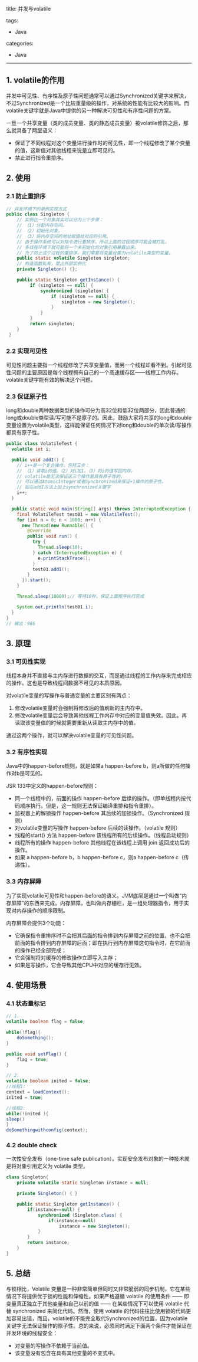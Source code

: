 title: 并发与volatile

tags:
  - Java

categories:
  - Java

---
## 1. volatile的作用
并发中可见性、有序性及原子性问题通常可以通过Synchronized关键字来解决，不过Synchronized是一个比较重量级的操作，对系统的性能有比较大的影响。而volatile关键字就是Java中提供的另一种解决可见性和有序性问题的方案。

一旦一个共享变量（类的成员变量、类的静态成员变量）被volatile修饰之后，那么就具备了两层语义：
- 保证了不同线程对这个变量进行操作时的可见性，即一个线程修改了某个变量的值，这新值对其他线程来说是立即可见的。
- 禁止进行指令重排序。

## 2. 使用
### 2.1 防止重排序
```java
// 并发环境下的单例实现方式
public class Singleton {
    // 实例化一个对象其实可以分为三个步骤：
    // （1）分配内存空间。
    // （2）初始化对象。
    // （3）将内存空间的地址赋值给对应的引用。
    // 由于操作系统可以对指令进行重排序，所以上面的过程顺序可能会被打乱，
    // 多线程环境下就可能将一个未初始化的对象引用暴露出来。
    // 为了防止这个过程的重排序，我们需要将变量设置为volatile类型的变量。
    public static volatile Singleton singleton;
    // 构造函数私有，禁止外部实例化
    private Singleton() {};

    public static Singleton getInstance() {
         if (singleton == null) {
             synchronized (singleton) {
                 if (singleton == null) {
                     singleton = new Singleton();
                 }
             }
         }
         return singleton;
    }
 }
```

### 2.2 实现可见性
可见性问题主要指一个线程修改了共享变量值，而另一个线程却看不到。引起可见性问题的主要原因是每个线程拥有自己的一个高速缓存区——线程工作内存。volatile关键字能有效的解决这个问题。

### 2.3 保证原子性
long和double两种数据类型的操作可分为高32位和低32位两部分，因此普通的long或double类型读/写可能不是原子的。因此，鼓励大家将共享的long和double变量设置为volatile类型，这样能保证任何情况下对long和double的单次读/写操作都具有原子性。

```java
public class VolatileTest {
  volatile int i;

  public void addI() {
    // i++是一个复合操作，包括三步：
    // （1）读取i的值。（2）对i加1。（3）将i的值写回内存。
    // volatile是无法保证这三个操作是具有原子性的，
    // 可以通过AtomicInteger或者Synchronized来保证+1操作的原子性。
    // 如在addI方法上加上synchronized关键字
    i++;
  }

  public static void main(String[] args) throws InterruptedException {
    final VolatileTest test01 = new VolatileTest();
    for (int n = 0; n < 1000; n++) {
      new Thread(new Runnable() {
        @Override
        public void run() {
          try {
            Thread.sleep(10);
          } catch (InterruptedException e) {
            e.printStackTrace();
          }
          test01.addI();
        }
      }).start();
    }

    Thread.sleep(10000);// 等待10秒，保证上面程序执行完成

    System.out.println(test01.i);
  }
}
// 输出：986
```

## 3. 原理

### 3.1 可见性实现
线程本身并不直接与主内存进行数据的交互，而是通过线程的工作内存来完成相应的操作。这也是导致线程间数据不可见的本质原因。

对volatile变量的写操作与普通变量的主要区别有两点：
1. 修改volatile变量时会强制将修改后的值刷新的主内存中。
2. 修改volatile变量后会导致其他线程工作内存中对应的变量值失效。因此，再读取该变量值的时候就需要重新从读取主内存中的值。

通过这两个操作，就可以解决volatile变量的可见性问题。

### 3.2 有序性实现
Java中的happen-before规则，就是如果a happen-before b，则a所做的任何操作对b是可见的。

JSR 133中定义的happen-before规则：
- 同一个线程中的，前面的操作 happen-before 后续的操作。（即单线程内按代码顺序执行。但是，这一规则无法保证编译重排和指令重排）。
- 监视器上的解锁操作 happen-before 其后续的加锁操作。（Synchronized 规则）
- 对volatile变量的写操作 happen-before 后续的读操作。（volatile 规则）
- 线程的start() 方法 happen-before 该线程所有的后续操作。（线程启动规则）
- 线程所有的操作 happen-before 其他线程在该线程上调用 join 返回成功后的操作。
- 如果 a happen-before b，b happen-before c，则a happen-before c（传递性）。

### 3.3 内存屏障
为了实现volatile可见性和happen-before的语义。JVM底层是通过一个叫做“内存屏障”的东西来完成。内存屏障，也叫做内存栅栏，是一组处理器指令，用于实现对内存操作的顺序限制。

内存屏障会提供3个功能：
- 它确保指令重排序时不会把其后面的指令排到内存屏障之前的位置，也不会把前面的指令排到内存屏障的后面；即在执行到内存屏障这句指令时，在它前面的操作已经全部完成；
- 它会强制将对缓存的修改操作立即写入主存；
- 如果是写操作，它会导致其他CPU中对应的缓存行无效。

## 4. 使用场景

### 4.1 状态量标记
```java
// 1.
volatile boolean flag = false;

while(!flag){
    doSomething();
}

public void setFlag() {
    flag = true;
}

// 2.
volatile boolean inited = false;
//线程1:
context = loadContext();  
inited = true;            

//线程2:
while(!inited ){
sleep()
}
doSomethingwithconfig(context);
```

### 4.2 double check
一次性安全发布（one-time safe publication）。实现安全发布对象的一种技术就是将对象引用定义为 volatile 类型。

```java
class Singleton{
    private volatile static Singleton instance = null;

    private Singleton() { }

    public static Singleton getInstance() {
        if(instance==null) {
            synchronized (Singleton.class) {
                if(instance==null)
                    instance = new Singleton();
            }
        }
        return instance;
    }
}
```

## 5. 总结
与锁相比，Volatile 变量是一种非常简单但同时又非常脆弱的同步机制，它在某些情况下将提供优于锁的性能和伸缩性。如果严格遵循 volatile 的使用条件 —— 即变量真正独立于其他变量和自己以前的值 —— 在某些情况下可以使用 volatile 代替 synchronized 来简化代码。然而，使用 volatile 的代码往往比使用锁的代码更加容易出错，而且，volatile的不能完全取代Synchronized的位置，因为volatile关键字无法保证操作的原子性。总的来说，必须同时满足下面两个条件才能保证在并发环境的线程安全：
- 对变量的写操作不依赖于当前值。
- 该变量没有包含在具有其他变量的不变式中。

